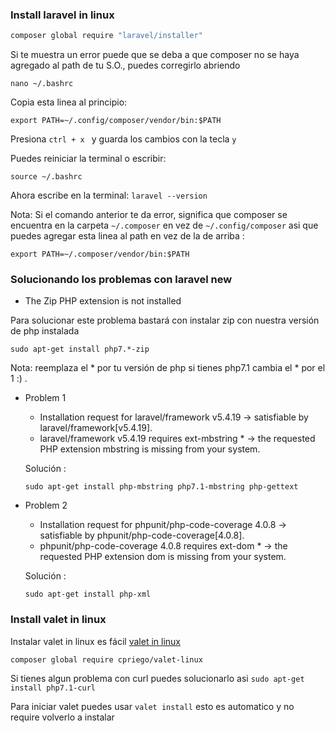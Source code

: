 ### Install laravel in linux


```sh
composer global require "laravel/installer"
```

Si te muestra un error puede que se deba a que composer no se haya agregado al path de tu S.O., puedes corregirlo abriendo 

`nano ~/.bashrc`

Copia esta linea al principio:
 
`export PATH=~/.config/composer/vendor/bin:$PATH`

Presiona `ctrl + x ` y guarda los cambios con la tecla `y`

Puedes reiniciar la terminal o escribir:

`source ~/.bashrc `

Ahora escribe en la terminal: `laravel --version`

Nota: Si el comando anterior te da error, significa que composer se encuentra en la carpeta `~/.composer` en vez de `~/.config/composer` asi que puedes agregar esta linea al path en vez de la de arriba :

`export PATH=~/.composer/vendor/bin:$PATH`


### Solucionando los problemas con laravel new

* The Zip PHP extension is not installed

Para solucionar este problema bastará con instalar zip con nuestra versión de php instalada

`sudo apt-get install php7.*-zip` 

Nota: reemplaza el * por tu versión de php si tienes php7.1 cambia el * por el 1 :) .

*  Problem 1

    - Installation request for laravel/framework v5.4.19 -> satisfiable by laravel/framework[v5.4.19].
    - laravel/framework v5.4.19 requires ext-mbstring * -> the requested PHP extension mbstring is missing from your system.
    
    Solución :
    
    `sudo apt-get install php-mbstring php7.1-mbstring php-gettext`
    
*  Problem 2
    - Installation request for phpunit/php-code-coverage 4.0.8 -> satisfiable by phpunit/php-code-coverage[4.0.8].
    - phpunit/php-code-coverage 4.0.8 requires ext-dom * -> the requested PHP extension dom is missing from your system.
    
    Solución :
    
    `sudo apt-get install php-xml` 
    
### Install valet in linux 

   Instalar valet in linux es fácil [valet in linux](https://github.com/cpriego/valet-linux)
   
   `composer global require cpriego/valet-linux`
   
   Si tienes algun problema con curl puedes solucionarlo asi
   `sudo apt-get install php7.1-curl`
   
   Para iniciar valet puedes usar `valet install` esto es automatico y no require volverlo a instalar
   
   
   


